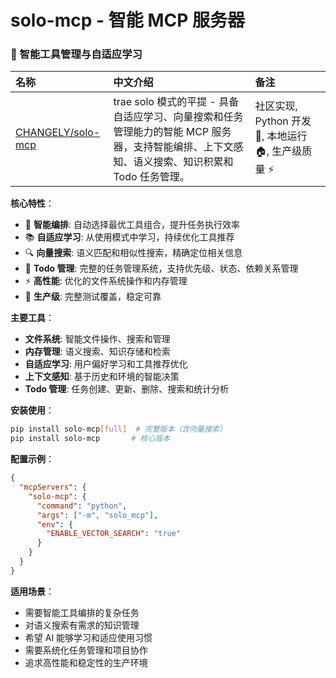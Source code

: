 # solo-mcp - 智能 MCP 服务器

### 🧠 智能工具管理与自适应学习

| 名称 | 中文介绍 | 备注 |
| :--- | :------- | :--- |
| [CHANGELY/solo-mcp](https://github.com/CHANGELY/solo-mcp) | trae solo 模式的平提 - 具备自适应学习、向量搜索和任务管理能力的智能 MCP 服务器，支持智能编排、上下文感知、语义搜索、知识积累和 Todo 任务管理。 | 社区实现, Python 开发 🐍, 本地运行 🏠, 生产级质量 ⚡ |

**核心特性**：
- 🧠 **智能编排**: 自动选择最优工具组合，提升任务执行效率
- 📚 **自适应学习**: 从使用模式中学习，持续优化工具推荐
- 🔍 **向量搜索**: 语义匹配和相似性搜索，精确定位相关信息
- 📝 **Todo 管理**: 完整的任务管理系统，支持优先级、状态、依赖关系管理
- ⚡ **高性能**: 优化的文件系统操作和内存管理
- 🔧 **生产级**: 完整测试覆盖，稳定可靠

**主要工具**：
- **文件系统**: 智能文件操作、搜索和管理
- **内存管理**: 语义搜索、知识存储和检索
- **自适应学习**: 用户偏好学习和工具推荐优化
- **上下文感知**: 基于历史和环境的智能决策
- **Todo 管理**: 任务创建、更新、删除、搜索和统计分析

**安装使用**：
```bash
pip install solo-mcp[full]  # 完整版本（含向量搜索）
pip install solo-mcp       # 核心版本
```

**配置示例**：
```json
{
  "mcpServers": {
    "solo-mcp": {
      "command": "python",
      "args": ["-m", "solo_mcp"],
      "env": {
        "ENABLE_VECTOR_SEARCH": "true"
      }
    }
  }
}
```

**适用场景**：
- 需要智能工具编排的复杂任务
- 对语义搜索有需求的知识管理
- 希望 AI 能够学习和适应使用习惯
- 需要系统化任务管理和项目协作
- 追求高性能和稳定性的生产环境